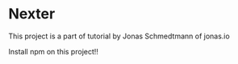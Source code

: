 # Nexter
This project is a part of tutorial by Jonas Schmedtmann of jonas.io

Install npm on this project!!
